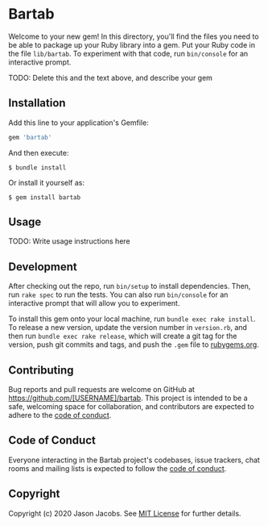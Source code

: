 # Bartab

Welcome to your new gem! In this directory, you'll find the files you need to be able to package up your Ruby library into a gem. Put your Ruby code in the file `lib/bartab`. To experiment with that code, run `bin/console` for an interactive prompt.

TODO: Delete this and the text above, and describe your gem

## Installation

Add this line to your application's Gemfile:

```ruby
gem 'bartab'
```

And then execute:

    $ bundle install

Or install it yourself as:

    $ gem install bartab

## Usage

TODO: Write usage instructions here

## Development

After checking out the repo, run `bin/setup` to install dependencies. Then, run `rake spec` to run the tests. You can also run `bin/console` for an interactive prompt that will allow you to experiment.

To install this gem onto your local machine, run `bundle exec rake install`. To release a new version, update the version number in `version.rb`, and then run `bundle exec rake release`, which will create a git tag for the version, push git commits and tags, and push the `.gem` file to [rubygems.org](https://rubygems.org).

## Contributing

Bug reports and pull requests are welcome on GitHub at https://github.com/[USERNAME]/bartab. This project is intended to be a safe, welcoming space for collaboration, and contributors are expected to adhere to the [code of conduct](https://github.com/[USERNAME]/bartab/blob/master/CODE_OF_CONDUCT.md).


## Code of Conduct

Everyone interacting in the Bartab project's codebases, issue trackers, chat rooms and mailing lists is expected to follow the [code of conduct](https://github.com/[USERNAME]/bartab/blob/master/CODE_OF_CONDUCT.md).

## Copyright

Copyright (c) 2020 Jason Jacobs. See [MIT License](LICENSE.txt) for further details.